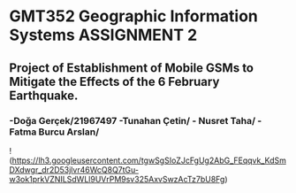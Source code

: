 # GMT352 Geographic Information Systems ASSIGNMENT 2

## Project of Establishment of Mobile GSMs to Mitigate the Effects of the 6 February Earthquake.

### -Doğa Gerçek/21967497  -Tunahan Çetin/   - Nusret Taha/   -Fatma Burcu Arslan/

!(https://lh3.googleusercontent.com/tgwSgSIoZJcFgUg2AbG_FEqqvk_KdSmDXdwgr_dr2D53jlvr46WcQ8Q7tGu-w3ok1prkVZNILSdWLl9UVrPM9sv325AxvSwzAcTz7bU8Fg)
